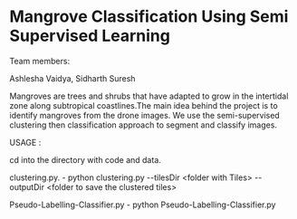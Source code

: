 # Mangrove Classification Using Semi Supervised Learning 

Team members:

Ashlesha Vaidya, Sidharth Suresh

Mangroves are trees and shrubs that have adapted to grow in the intertidal zone along subtropical coastlines.The main idea behind the project is to identify mangroves from the drone images. We use the semi-supervised clustering then classification approach to segment and classify images.

USAGE :

cd into the directory with code and data.

clustering.py. - python clustering.py --tilesDir \<folder with Tiles\> --outputDir \<folder to save the clustered tiles\>

Pseudo-Labelling-Classifier.py - python Pseudo-Labelling-Classifier.py
